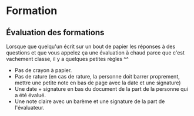 # Formation

## Évaluation des formations

Lorsque que quelqu'un écrit sur un bout de papier les réponses à des questions et que vous appelez ça une évaluation à chaud parce que c'est vachement classe, il y a quelques petites règles ^^

* Pas de crayon à papier.
* Pas de rature (en cas de rature, la personne doit barrer proprement, mettre une petite note en bas de page avec la date et une signature)
* Une date + signature en bas du document de la part de la personne qui a été évalué.
* Une note claire avec un barème et une signature de la part de l'évaluateur.
